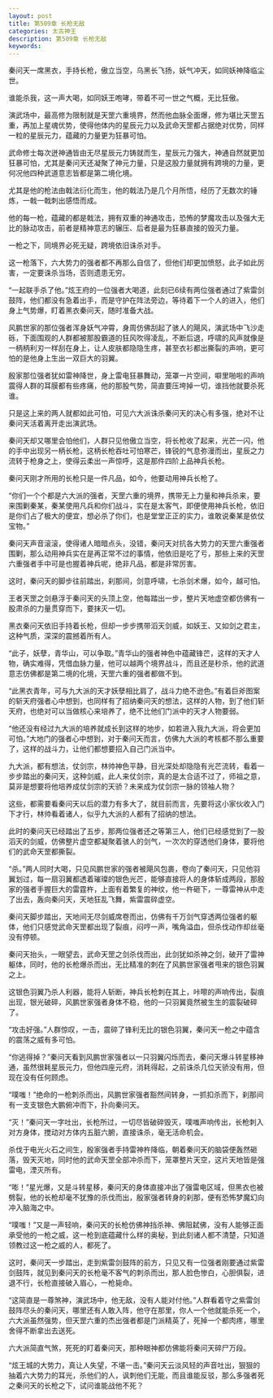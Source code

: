 ```yaml
---
layout: post
title: 第509章 长枪无敌
categories: 太古神王
description: 第509章 长枪无敌
keywords:
---
```


秦问天一席黑衣，手持长枪，傲立当空，乌黑长飞扬，妖气冲天，如同妖神降临尘世。

谁能杀我，这一声大喝，如同妖王咆哮，带着不可一世之气概，无比狂傲。

演武场中，最高修为限制就是天罡六重境界，然而他血脉全面爆，修为堪比天罡五重，再加上星魂优势，使得他体内的星辰元力以及武命天罡都占据绝对优势，同样一粒的星辰元力，蕴藏的力量更为狂暴可怕。

武命修士每次迸神通皆由无尽星辰元力铸就而生，星辰元力强大，神通自然就更加狂暴可怕，尤其是秦问天还凝聚了神元力量，只是这股力量就拥有跨境的力量，更何况他四种武道意志皆都是第二境化境。

尤其是他的枪法由戟法衍化而生，他的戟法乃是几个月所悟，经历了无数次的锤炼，一戟一戟刺出感悟而成。

他的每一枪，蕴藏的都是戟法，拥有双重的神通攻击，恐怖的梦魔攻击以及强大无比的脉动攻击，前者是精神意志的辗压、后者是最为狂暴直接的毁灭力量。

一枪之下，同境界必死无疑，跨境依旧诛杀对手。

这一枪落下，六大势力的强者都不再那么自信了，但他们却更加愤怒，此子如此厉害，一定要诛杀当场，否则遗患无穷。

“一起联手杀了他。”炫王府的一位强者大喝道，此刻已6续有两位强者通过了紫雷剑鼓阵，他们都没有急着出手，而是守护在阵法旁边，等待着下一个人的进入，他们身上气势爆，盯着黑衣秦问天，随时准备大战。

风鹏世家的那位强者浑身妖气冲霄，身周仿佛刮起了骇人的飓风，演武场中飞沙走砾，下面围观的人群都被那股霸道的狂风吹得凌乱，不断后退，呼啸的风声就像是一柄柄利刃一样刮在身上，让人皮肤都隐隐生疼，甚至衣衫都出撕裂的声响，更可怕的是他身上生出一双巨大的羽翼。

殷家那位强者犹如雷神降世，身上雷电狂暴舞动，笼罩一片空间，噼里啪啦的声响震得人群的耳膜都有些疼痛，他的那股气势，简直要压垮掉一切，谁挡他就要杀死谁。

只是这上来的两人就都如此可怕，可见六大派诛杀秦问天的决心有多强，绝对不让秦问天活着离开走出演武场。

秦问天却又哪里会怕他们，人群只见他傲立当空，将长枪收了起来，光芒一闪，他的手中出现另一柄长枪，这柄长枪吞吐可怕寒芒，锋锐的气息弥漫而出，星辰之力流转于枪身之上，使得云柔出一声惊呼，这是那件四阶上品神兵长枪。

秦问天刚才所用的长枪只是一件凡品，如今，他要动用神兵长枪了。

“你们一个个都是六大派的强者，天罡六重的境界，携带无上力量和神兵杀来，要来围剿秦某，秦某使用凡兵和你们战斗，实在是太客气，即便使用神兵长枪，依旧是你们占了极大的便宜，想必杀了你们，也是堂堂正正的实力，谁敢说秦某是依仗宝物。”

秦问天声音滚滚，使得诸人暗暗点头，没错，秦问天对抗各大势力的天罡六重强者围剿，那么动用神兵实在是再正常不过的事情，他依旧是吃了亏，那些上来的天罡六重强者手中可是也握着神兵呢，绝非凡品，都是非常厉害。

这时，秦问天的脚步往前踏出，刹那间，剑意呼啸，七杀剑术爆，如今，越可怕。

王者天罡之剑悬浮于秦问天的头顶上空，他每踏出一步，整片天地虚空都仿佛有一股肃杀的力量贯穿而下，要抹灭一切。

黑衣秦问天依旧手持着长枪，但却一步步携带滔天剑威，如妖王、又如剑之君主，这种气质，深深的震撼着所有人。

“此子，妖孽，青华山，可以争取。”青华山的强者神色中蕴藏锋芒，这样的天才人物，确实难得，凭借血脉力量，他可以越两个境界战斗，而且还是秒杀，他的武道意志仿佛都是第二境的化境，天罡六重的强者都做不到。

“此黑衣青年，可与九大派的天才妖孽相比肩了，战斗力绝不逊色。”有着巨斧图案的斩天府强者心中想到，也同样有了招纳秦问天的想法，这样的人物，到了他们斩天府，也绝对可以当做核心来培养了，绝不比他们门派中的天才人物要弱。

“他还没有经过九大派的培养就成长到这样的地步，如若进入我九大派，将会更加可怕。”大地门的强者心中想到，对于秦问天而言，仿佛九大派的考核都不那么重要了，这样的战斗力，让他们都想要招入自己门派当中。

九大派，都有想法，仗剑宗，林帅神色平静，目光深处却隐隐有光芒流转，看着一步步踏出的秦问天，这种剑威，此人来仗剑宗，真的是太合适不过了，师祖之意，莫非是想要将他培养成仗剑宗的天骄？未来成为仗剑宗一脉的领袖人物？

这些，都需要看秦问天以后的潜力有多大了，就目前而言，先要将这小家伙收入门下才行，林帅看着诸人，似乎九大派的人都有了招纳的想法。

此时的秦问天已经踏出了五步，那两位强者还之等第三人，他们已经感觉到了一股滔天的剑威，仿佛整片虚空都凝聚着骇人的剑气，一次次的穿透他们身体，要将他们的武命天罡都撕裂。

“杀。”两人同时大喝，只见风鹏世家的强者被飓风包裹，卷向了秦问天，只见他羽翼划过，每一扇羽翼都透着璀璨的银色光芒，能够直接将人的身体斩成两段，那殷家的强者手握巨大的雷霆杵，上面有着繁复的神纹，他一杵砸下，一尊雷神从中走了出去，轰向秦问天，天地狂乱飞舞，紫雷震碎虚空。

秦问天脚步踏出，天地间无尽剑威席卷而出，仿佛有千万剑气穿透两位强者的躯体，他们只感觉武命天罡都出现了裂痕，闷哼一声，嘴角溢血，但杀伐动作却丝毫没有停顿。

秦问天抬头，一眼望去，武命天罡之剑杀伐而出，此剑犹如杀神之剑，破开了雷神躯体，同时，他的长枪爆杀而出，无比精准的刺在了风鹏世家强者甩来的银色羽翼之上。

这银色羽翼乃杀人利器，能将人斩断，神兵长枪刺在其上，咔嚓的声响传出，裂痕出现，银光破碎，风鹏世家强者身体不稳，他的一只羽翼竟然被生生的震裂破碎了。

“攻击好强。”人群惊叹，一击，震碎了锋利无比的银色羽翼，秦问天一枪之中蕴含的震荡之威有多可怕。

“你逃得掉？”秦问天看到风鹏世家强者以一只羽翼闪烁而去，秦问天爆斗转星移神通，虽然很耗星辰元力，但他四座元府，消耗得起，之前诛杀几位天骄没有用，但现在没有任何顾虑。

“噗嗤！”绝命的一枪刺杀而出，风鹏世家强者豁然间转身，一抓扣杀而下，刹那间有一支支银色大鹏俯冲而下，扑向秦问天。

“灭！”秦问天一字吐出，长枪所过，一切尽皆破碎毁灭，噗嗤声响传出，长枪刺入对方身体，搅动对方体内五脏六腑，直接诛杀，毫无活命机会。

杀伐于电光火石之间生，殷家强者手持雷神杵降临，朝着秦问天的脑袋便轰然砸落，毁天灭地，同时他的武命天罡全部冲杀而下，笼罩整片天空，这片天地皆是强雷电，湮灭所有。

“嘭！”星光爆，又是斗转星移，秦问天的身体直接冲出了强雷电区域，但黑衣也被劈裂，他的长枪却毫不犹豫的杀伐而出，殷家强者转身的刹那，便有恐怖梦魔幻向冲入脑海之中。

“噗嗤！”又是一声轻响，秦问天的长枪仿佛神挡杀神、佛阻弑佛，没有人能够正面承受他的一枪之威，这一枪到底蕴藏什么样的奥秘，到此刻诸人都不清楚，只知道领教过这一枪之威的人，都死了。

这时，秦问天一步踏出，走到紫雷剑鼓阵的前方，只见又有一位强者刚要通过紫雷剑鼓阵，就见到秦问天的长枪毫不客气的刺杀而出，那人脸色惨白，心胆俱裂，进退不行，长枪直接破入眉心，一枪毙命。

“这简直是一尊煞神，演武场中，他无敌，没有人能对付他。”人群看着守之紫雷剑鼓阵尽头的秦问天，哪里还有人敢入阵，他守在那里，你人一个他就能杀死一个，六大派虽然强势，但天罡六重的杰出强者都是门派精英了，死掉一个都肉疼，哪里舍得不断拿出去送死。

六大派简直气煞，死死的盯着秦问天，那种眼神都仿佛能将秦问天碎尸万段。

“炫王城的大势力，真让人失望，不堪一击。”秦问天云淡风轻的声音吐出，狠狠的抽着六大势力的耳光，杀他们的人，讽刺他们无能，而且谁能反驳，那么多强者死之秦问天的长枪之下，试问谁能战他不死？
